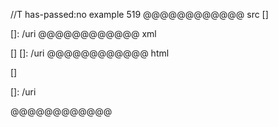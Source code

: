 //T has-passed:no
example 519
@@@@@@@@@@@@ src
[]

[]: /uri
@@@@@@@@@@@@ xml
<?xml version="1.0" encoding="UTF-8"?>
<!DOCTYPE document SYSTEM "CommonMark.dtd">
<document xmlns="http://commonmark.org/xml/1.0">
  <paragraph>
    <text>[]</text>
  </paragraph>
  <paragraph>
    <text>[]: /uri</text>
  </paragraph>
</document>
@@@@@@@@@@@@ html
<p>[]</p>
<p>[]: /uri</p>
@@@@@@@@@@@@
